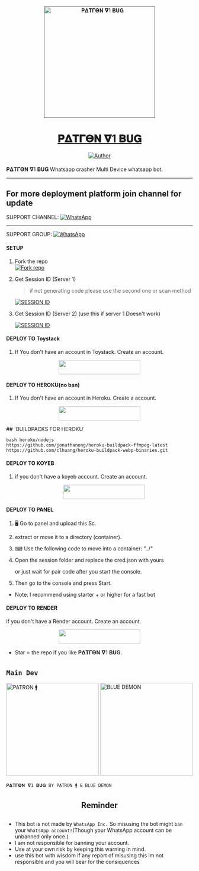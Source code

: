 <p align="center">  
  <a href="">
    <img alt="𝚸𝚫𝚻𝚪𝚯𝚴 𝛁1 𝚩𝐔𝐆" height="300" src="https://telegra.ph/file/551d68eb74a30dda96c0c.jpg">
    <h1 align="center">𝚸𝚫𝚻𝚪𝚯𝚴 𝛁1 𝚩𝐔𝐆</h1>
  </a>
</p>
<p align="center">
<a href="https://t.me/textpatron_bot"><img title="Author" src="https://img.shields.io/badge/PATRON-BOT-black?style=for-the-badge&logo=telegram"></a>
<p/>


####  
𝚸𝚫𝚻𝚪𝚯𝚴 𝛁1 𝚩𝐔𝐆 Whatsapp crasher Multi Device whatsapp bot.

***
 ## For more deployment platform join channel for update
SUPPORT CHANNEL: <a href="https://whatsapp.com/channel/0029Val0s0rIt5rsIDPCoD2q"><img alt="WhatsApp" src="https://img.shields.io/badge/Join CHANNEL-25D366?style=for-the-badge&logo=whatsapp&logoColor=white"/></a>
***
SUPPORT GROUP: <a href="https://chat.whatsapp.com/HSC7DAJOD9nBKbl7CmxxLb"><img alt="WhatsApp" src="https://img.shields.io/badge/JOIN GROUP-25D366?style=for-the-badge&logo=whatsapp&logoColor=white"/></a>

#### SETUP

1. Fork the repo
    <br>
<a href='https://github.com/patronffx/PATRON-V1/fork' target="_blank"><img alt='Fork repo' src='https://img.shields.io/badge/Fork Repo-100000?style=for-the-badge&logo=scan&logoColor=white&labelColor=black&color=black'/></a>



2. Get Session ID (Server 1)
   > if not generating code please use the second one or scan method
    
     <a href='https://replit.com/@asmakev/Classic-Pairing?s=app' target="_blank"><img alt='SESSION ID' src='https://img.shields.io/badge/Session_id-100000?style=for-the-badge&logo=scan&logoColor=white&labelColor=black&color=black'/></a>


3. Get Session ID (Server 2) (use this if server 1 Doesn't work)
    
     <a href='https://ednut-pair-code.onrender.com/' target="_blank"><img alt='SESSION ID' src='https://img.shields.io/badge/Session_id-100000?style=for-the-badge&logo=scan&logoColor=white&labelColor=black&color=black'/></a>


#### DEPLOY TO Toystack

1. If You don't have an account in Toystack. Create an account.
    <br>
<p align="center"><a href="https://toystack.ai"> <img src="https://img.shields.io/badge/Toystack%20Account-blue?style=for-the-badge&logo=Toystack" width="220" height="38.45"/></a></p>

#### DEPLOY TO HEROKU(no ban)

1. If You don't have an account in Heroku. Create a account.
    <br>
<p align="center"><a href="https://signup.heroku.com"> <img src="https://img.shields.io/badge/heroku%20Account-blue?style=for-the-badge&logo=heroku" width="220" height="38.45"/></a></p>
## `BUILDPACKS FOR HEROKU`

```
bash heroku/nodejs
https://github.com/jonathanong/heroku-buildpack-ffmpeg-latest
https://github.com/clhuang/heroku-buildpack-webp-binaries.git
```

#### DEPLOY TO KOYEB

1. if you don't have a koyeb account. Create an account.
   <br>
   <p align="center"><a href="https://app.koyeb.com/auth/signup"> <img src="https://img.shields.io/badge/Koyeb account-blue?style=for-the-badge&logo=koyeb" width="220" height="38.45"/></a></p>
 



#### DEPLOY TO PANEL
1. 🖥 Go to panel and upload this Sc.
2. extract or move it to a directory (container).
3. ⌨ Use the following code to move into a container: "../"
4. Open the session folder and replace the cred.json with yours

   or just wait for pair code after you start the console.
6. Then go to the console and press Start.
   
- Note: I recommend using starter + or higher for a fast bot


#### DEPLOY TO RENDER
if you don't have a Render account. Create an account.
   <br>
   <p align="center"><a href="https://dashboard.render.com/"> <img src="https://img.shields.io/badge/Render account-grey?style=for-the-badge&logo=render" width="220" height="38.45"/></a></p>


- Star ⭐ the repo if you like 𝚸𝚫𝚻𝚪𝚯𝚴 𝛁1 𝚩𝐔𝐆.


## `Main Dev` 
<a href="https://github.com/Itzpatron"><img src="https://telegra.ph/file/551d68eb74a30dda96c0c.jpg" width="250" height="250" alt="PATRON 🚹"/></a>
<a href="https://github.com/asmakev930h"><img src="https://telegra.ph/file/229312c344db0a90bca65.jpg" width="250" height="250" alt="BLUE DEMON"/></a>

`𝚸𝚫𝚻𝚪𝚯𝚴 𝛁1 𝚩𝐔𝐆 BY PATRON 🚹 & BLUE DEMON`

<h2 align="center">  Reminder
</h2>

## 
- This bot is not made by `WhatsApp Inc.` So misusing the bot might `ban` your `WhatsApp account!`(Though your WhatsApp account can be unbanned only once.)
- I am not responsible for banning your account.
- Use at your own risk by keeping this warning in mind.
- use this bot with wisdom if any report of misusing this im not responsible and you will bear for the consiquences 
